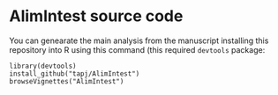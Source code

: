 AlimIntest source code
====

You can genearate the main analysis from the manuscript installing this repository into R using this command (this required `devtools` package:

    library(devtools)
    install_github("tapj/AlimIntest")
    browseVignettes("AlimIntest")

